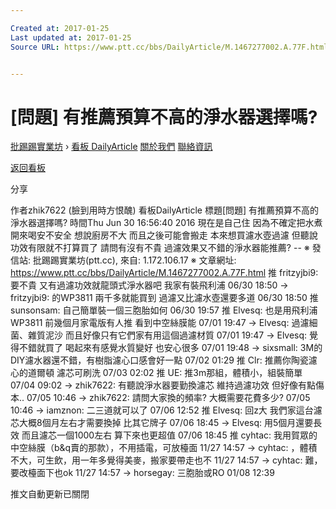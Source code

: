 ```yaml
---

Created at: 2017-01-25
Last updated at: 2017-01-25
Source URL: https://www.ptt.cc/bbs/DailyArticle/M.1467277002.A.77F.html


---
```


# [問題] 有推薦預算不高的淨水器選擇嗎?


[批踢踢實業坊](https://www.ptt.cc/) › [看板 DailyArticle](https://www.ptt.cc/bbs/DailyArticle/index.html) [關於我們](https://www.ptt.cc/about.html) [聯絡資訊](https://www.ptt.cc/contact.html)

[返回看板](https://www.ptt.cc/bbs/DailyArticle/index.html)

分享

作者zhik7622 (臉到用時方恨醜)
看板DailyArticle
標題\[問題\] 有推薦預算不高的淨水器選擇嗎?
時間Thu Jun 30 16:56:40 2016
現在是自己住 因為不確定把水煮開來喝安不安全 想說廚房不大 而且之後可能會搬走 本來想買濾水壺過濾 但聽說功效有限就不打算買了 請問有沒有不貴 過濾效果又不錯的淨水器能推薦? -- ※ 發信站: 批踢踢實業坊(ptt.cc), 來自: 1.172.106.17 ※ 文章網址: <https://www.ptt.cc/bbs/DailyArticle/M.1467277002.A.77F.html>
推 fritzyjbi9: 要不貴 又有過濾功效就龍頭式淨水器吧 我家有裝飛利浦 06/30 18:50
→ fritzyjbi9: 的WP3811 兩千多就能買到 過濾又比濾水壺還要多道 06/30 18:50
推 sunsonsam: 自己簡單裝一個三胞胎如何 06/30 19:57
推 Elvesq: 也是用飛利浦WP3811 前幾個月家電版有人推 看到中空絲膜能 07/01 19:47
→ Elvesq: 過濾細菌、雜質泥沙 而且好像只有它們家有用這個過濾材質 07/01 19:47
→ Elvesq: 覺得不錯就買了 喝起來有感覺水質變好 也安心很多 07/01 19:48
→ sixsmall: 3M的DIY濾水器還不錯，有樹脂濾心口感會好一點 07/02 01:29
推 Clr: 推薦你陶瓷濾心的道爾頓 濾芯可刷洗 07/03 02:02
推 UE: 推3m那組，體積小，組裝簡單 07/04 09:02
→ zhik7622: 有聽說淨水器要勤換濾芯 維持過濾功效 但好像有點傷本.. 07/05 10:46
→ zhik7622: 請問大家換的頻率? 大概需要花費多少? 07/05 10:46
→ iamznon: 二三道就可以了 07/06 12:52
推 Elvesq: 回z大 我們家這台濾芯大概8個月左右才需要換掉 比其它牌子 07/06 18:45
→ Elvesq: 用5個月還要長效 而且濾芯一個1000左右 算下來也更超值 07/06 18:45
推 cyhtac: 我用賀眾的中空絲膜（b&q賣的那款），不用插電，可放檯面 11/27 14:57
→ cyhtac: ，體積不大，可生飲，用一年多覺得美麥，搬家要帶走也不 11/27 14:57
→ cyhtac: 難，要改檯面下也ok 11/27 14:57
→ horsegay: 三胞胎或RO 01/08 12:39

推文自動更新已關閉

